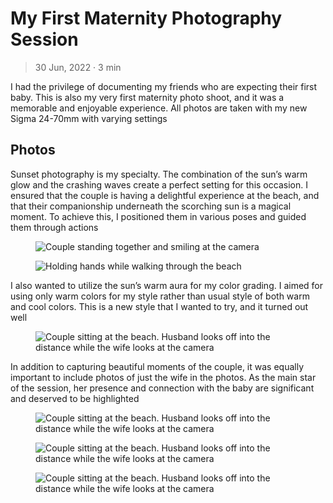 

# My First Maternity Photography Session

> 30 Jun, 2022 · 3 min

I had the privilege of documenting my friends who are
expecting their first baby. This is also my very first maternity photo shoot, and
it was a memorable and enjoyable experience. All photos are taken with my new
Sigma 24-70mm with varying settings


## Photos

Sunset photography is my specialty. The combination of the sun&rsquo;s warm glow and
the crashing waves create a perfect setting for this occasion. I ensured that
the couple is having a delightful experience at the beach, and that their
companionship underneath the scorching sun is a magical moment. To
achieve this, I positioned them in various poses and guided them through actions

<figure>

<img src="https://res.cloudinary.com/buraiyen/image/upload/c_scale,w_800/v1620240510/BEN_Website/blog/Maternity/BEN_maternity1.webp" alt="Couple standing together and smiling at the camera" />

</figure>

<figure>

<img src="https://res.cloudinary.com/buraiyen/image/upload/c_scale,w_800/v1620240510/BEN_Website/blog/Maternity/BEN_maternity2.webp" alt="Holding hands while walking through the beach" />

</figure>

I also wanted to utilize the sun&rsquo;s warm aura for my color grading. I
aimed for using only warm colors for my style rather than usual style of both
warm and cool colors. This is a new style that I wanted to try, and it turned
out well

<figure>

<img src="https://res.cloudinary.com/buraiyen/image/upload/c_scale,w_800/v1620240510/BEN_Website/blog/Maternity/BEN_maternity6.webp" alt="Couple sitting at the beach. Husband looks off into the distance while the wife looks at the camera" />

</figure>

In addition to capturing beautiful moments of the couple, it was equally
important to include photos of just the wife in the photos. As the main star of
the session, her presence and connection with the baby are significant and
deserved to be highlighted

<figure>

<img src="https://res.cloudinary.com/buraiyen/image/upload/c_scale,w_800/v1620240510/BEN_Website/blog/Maternity/BEN_maternity8.webp" alt="Couple sitting at the beach. Husband looks off into the distance while the wife looks at the camera" />

</figure>

<figure>

<img src="https://res.cloudinary.com/buraiyen/image/upload/c_scale,w_800/v1620240510/BEN_Website/blog/Maternity/BEN_maternity9.webp" alt="Couple sitting at the beach. Husband looks off into the distance while the wife looks at the camera" />

</figure>

<figure>

<img src="https://res.cloudinary.com/buraiyen/image/upload/c_scale,w_800/v1620240510/BEN_Website/blog/Maternity/BEN_maternity10.webp" alt="Couple sitting at the beach. Husband looks off into the distance while the wife looks at the camera" />

</figure>

